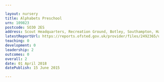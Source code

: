 ```yaml
---

layout: nursery
title: Alphabets Preschool
urn: 109823
postcode: SO30 2ES
address: Scout Headquarters, Recreation Ground, Botley, Southampton, Hampshire, SO30 2ES
latestReportUrl: https://reports.ofsted.gov.uk/provider/files/2492365/urn/109823.pdf
teaching: 0
development: 0
leadership: 2
outcomes: 0
overall: 2
date: 01 April 2018 
datePublish: 15 June 2015

---
```

